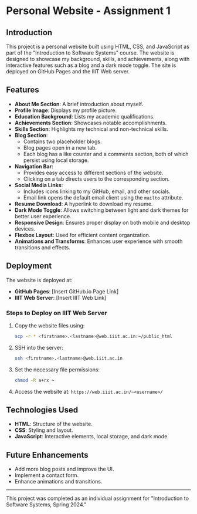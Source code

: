 # Personal Website - Assignment 1

## Introduction
This project is a personal website built using HTML, CSS, and JavaScript as part of the "Introduction to Software Systems" course. The website is designed to showcase my background, skills, and achievements, along with interactive features such as a blog and a dark mode toggle. The site is deployed on GitHub Pages and the IIIT Web server.

## Features
- **About Me Section**: A brief introduction about myself.
- **Profile Image**: Displays my profile picture.
- **Education Background**: Lists my academic qualifications.
- **Achievements Section**: Showcases notable accomplishments.
- **Skills Section**: Highlights my technical and non-technical skills.
- **Blog Section**:
  - Contains two placeholder blogs.
  - Blog pages open in a new tab.
  - Each blog has a like counter and a comments section, both of which persist using local storage.
- **Navigation Bar**:
  - Provides easy access to different sections of the website.
  - Clicking on a tab directs users to the corresponding section.
- **Social Media Links**:
  - Includes icons linking to my GitHub, email, and other socials.
  - Email link opens the default email client using the `mailto` attribute.
- **Resume Download**: A hyperlink to download my resume.
- **Dark Mode Toggle**: Allows switching between light and dark themes for better user experience.
- **Responsive Design**: Ensures proper display on both mobile and desktop devices.
- **Flexbox Layout**: Used for efficient content organization.
- **Animations and Transforms**: Enhances user experience with smooth transitions and effects.

## Deployment
The website is deployed at:
- **GitHub Pages**: [Insert GitHub.io Page Link]
- **IIIT Web Server**: [Insert IIIT Web Link]

### Steps to Deploy on IIIT Web Server
1. Copy the website files using:
   ```sh
   scp -r * <firstname>.<lastname>@web.iiit.ac.in:~/public_html
   ```
2. SSH into the server:
   ```sh
   ssh <firstname>.<lastname>@web.iiit.ac.in
   ```
3. Set the necessary file permissions:
   ```sh
   chmod -R a+rx ~
   ```
4. Access the website at: `https://web.iiit.ac.in/~<username>/`

## Technologies Used
- **HTML**: Structure of the website.
- **CSS**: Styling and layout.
- **JavaScript**: Interactive elements, local storage, and dark mode.

## Future Enhancements
- Add more blog posts and improve the UI.
- Implement a contact form.
- Enhance animations and transitions.

---
This project was completed as an individual assignment for "Introduction to Software Systems, Spring 2024."

